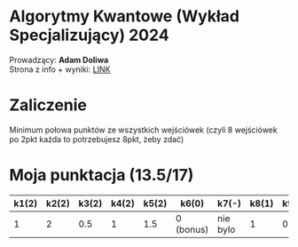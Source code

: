 # Algorytmy Kwantowe (Wykład Specjalizujący) 2024
Prowadzący: **Adam Doliwa**  
Strona z info + wyniki: [LINK](http://wmii.uwm.edu.pl/~doliwa/QA-I-2024.html)
# Zaliczenie  
Minimum połowa punktów ze wszystkich wejściówek (czyli 8 wejściówek po 2pkt każda to potrzebujesz 8pkt, żeby zdać)  
# Moja punktacja  (13.5/17)
| k1(2) | k2(2) | k3(2)  | k4(2) | k5(2)  | k6(0) | k7(-) | k8(1)  | k9(2) | k10(2) | k11(2) | k12(2) |
|----|----|-----|----|-----|----|----|-----|----|-----|-----|-----|
| 1  | 2  | 0.5 | 1  | 1.5 | 0 (bonus) |  nie bylo |  1  |  0.5 |  2  |  2  |  2  |
